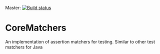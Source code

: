 Master: [![Build status](https://ci.appveyor.com/api/projects/status/nk660hqrgct8mel3/branch/master?svg=true)](https://ci.appveyor.com/project/jpopadak/corematchers/branch/master)

# CoreMatchers
An implementation of assertion matchers for testing. Similar to other test matchers for Java


